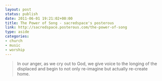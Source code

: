 ```yaml
---
layout: post
status: publish
date: 2011-06-01 19:21:02+00:00
title: The Power of Song - sacredspace's posterous
link: http://sacredspace.posterous.com/the-power-of-song
type: aside
categories:
- church
- music
- worship
---
```


> In our anger, as we cry out to God, we give voice to the longing of the displaced and begin to not only re-imagine but actually re-create home.
